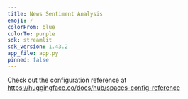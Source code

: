 ```yaml
---
title: News Sentiment Analysis
emoji: ⚡
colorFrom: blue
colorTo: purple
sdk: streamlit
sdk_version: 1.43.2
app_file: app.py
pinned: false
---
```


Check out the configuration reference at https://huggingface.co/docs/hub/spaces-config-reference
